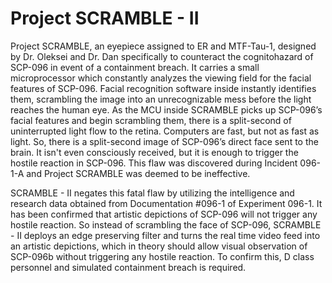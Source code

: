 # Project SCRAMBLE - II

Project SCRAMBLE, an eyepiece assigned to ER and MTF-Tau-1, designed by Dr. Oleksei and Dr. Dan specifically to counteract the cognitohazard of SCP-096 in event of a containment breach. It carries a small microprocessor which constantly analyzes the viewing field for the facial features of SCP-096. Facial recognition software inside instantly identifies them, scrambling the image into an unrecognizable mess before the light reaches the human eye. As the MCU inside SCRAMBLE picks up SCP-096’s facial features and begin scrambling them, there is a split-second of uninterrupted light flow to the retina. Computers are fast, but not as fast as light. So, there is a split-second image of SCP-096’s direct face sent to the brain. It isn't even consciously received, but it is enough to trigger the hostile reaction in SCP-096. This flaw was discovered during Incident 096-1-A and Project SCRAMBLE was deemed to be ineffective.

SCRAMBLE - II negates this fatal flaw by utilizing the intelligence and research data obtained from Documentation #096-1 of Experiment 096-1. It has been confirmed that artistic depictions of SCP-096 will not trigger any hostile reaction. So instead of scrambling the face of SCP-096, SCRAMBLE - II deploys an edge preserving filter and turns the real time video feed into an artistic depictions, which in theory should allow visual observation of SCP-096b without triggering any hostile reaction. To confirm this, D class personnel and simulated containment breach is required.
